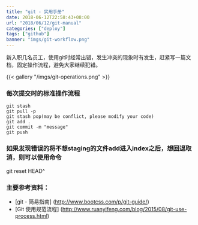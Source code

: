 ```yaml
---
title: "git - 实用手册"
date: 2018-06-12T22:58:43+08:00
url: "2018/06/12/git-manual"
categories: ["deploy"]
tags: ["github"]
banner: "imgs/git-workflow.png"
---
```


新入职几名员工，使用git时经常出错，发生冲突的现象时有发生，赶紧写一篇文档，固定操作流程，避免大家继续犯错。

<!--more-->

{{< gallery "/imgs/git-operations.png" >}}

### 每次提交时的标准操作流程
```
git stash
git pull -p
git stash pop(may be conflict, please modify your code)
git add .
git commit -m "message"
git push
```

### 如果发现错误的将不想staging的文件add进入index之后，想回退取消，则可以使用命令
git reset HEAD^


### 主要参考资料：
* [git - 简易指南] (http://www.bootcss.com/p/git-guide/)
* [Git 使用规范流程] (http://www.ruanyifeng.com/blog/2015/08/git-use-process.html)

<!--more-->
